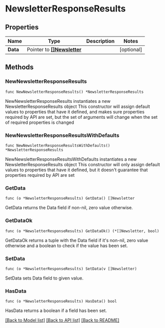 # NewsletterResponseResults

## Properties

Name | Type | Description | Notes
------------ | ------------- | ------------- | -------------
**Data** | Pointer to [**[]Newsletter**](Newsletter.md) |  | [optional] 

## Methods

### NewNewsletterResponseResults

`func NewNewsletterResponseResults() *NewsletterResponseResults`

NewNewsletterResponseResults instantiates a new NewsletterResponseResults object
This constructor will assign default values to properties that have it defined,
and makes sure properties required by API are set, but the set of arguments
will change when the set of required properties is changed

### NewNewsletterResponseResultsWithDefaults

`func NewNewsletterResponseResultsWithDefaults() *NewsletterResponseResults`

NewNewsletterResponseResultsWithDefaults instantiates a new NewsletterResponseResults object
This constructor will only assign default values to properties that have it defined,
but it doesn't guarantee that properties required by API are set

### GetData

`func (o *NewsletterResponseResults) GetData() []Newsletter`

GetData returns the Data field if non-nil, zero value otherwise.

### GetDataOk

`func (o *NewsletterResponseResults) GetDataOk() (*[]Newsletter, bool)`

GetDataOk returns a tuple with the Data field if it's non-nil, zero value otherwise
and a boolean to check if the value has been set.

### SetData

`func (o *NewsletterResponseResults) SetData(v []Newsletter)`

SetData sets Data field to given value.

### HasData

`func (o *NewsletterResponseResults) HasData() bool`

HasData returns a boolean if a field has been set.


[[Back to Model list]](../README.md#documentation-for-models) [[Back to API list]](../README.md#documentation-for-api-endpoints) [[Back to README]](../README.md)


